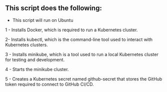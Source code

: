 ## This script does the following:

* This script will run on Ubuntu

1 - Installs Docker, which is required to run a Kubernetes cluster.

2- Installs kubectl, which is the command-line tool used to interact with Kubernetes clusters.

3 - Installs minikube, which is a tool used to run a local Kubernetes cluster for testing and development.

4 - Starts the minikube cluster.

5 - Creates a Kubernetes secret named github-secret that stores the GitHub token required to connect to GitHub CI/CD.